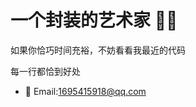 # 一个封装的艺术家 👨‍🎨

如果你恰巧时间充裕，不妨看看我最近的代码

每一行都恰到好处



- 📧  Email:1695415918@qq.com

<!--
**erqiu-sj/erqiu-sj** is a ✨ _special_ ✨ repository because its `README.md` (this file) appears on your GitHub profile.

Here are some ideas to get you started:

- 🔭 I’m currently working on ...
- 🌱 I’m currently learning ...
- 👯 I’m looking to collaborate on ...
- 🤔 I’m looking for help with ...
- 💬 Ask me about ...
- 📫 QQ:1695415918
📧 Email:1695415918@qq.com
- 😄 Pronouns: ...
- ⚡ Fun fact: ...
-->
